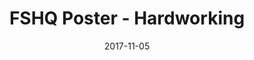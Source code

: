 ---
setID: 9
path: /product/fshq-poster-hardworking
date: 2017-11-05
title: FSHQ Poster - Hardworking
description: Lorem ipsum dolor sit amet, consectetur adipiscing elit. Curabitur ultrices, ligula non euismod posuere, ligula enim placerat purus, pharetra ultrices metus est in mi. Sed malesuada elementum odio et feugiat. Donec in neque neque. Proin gravida vehicula ultricies. Pellentesque lacinia fermentum faucibus. Aliquam dapibus mauris sed diam viverra, consequat auctor.
price: '400.00'
image1024: https://psdwizard.github.io/fullstackhq-paymongo/assets/FSHQPoster-Hardworking-1024.png
image150: https://psdwizard.github.io/fullstackhq-paymongo/assets/FSHQPoster-Hardworking-150.png
image300: https://psdwizard.github.io/fullstackhq-paymongo/assets/FSHQPoster-Hardworking-300.png
altText: product image
weight: '200 g'
dimensions: ''
materials: ''
OtherInfo: Lorem ipsum dolor sit amet, consectetur adipiscing elit. Curabitur 
---